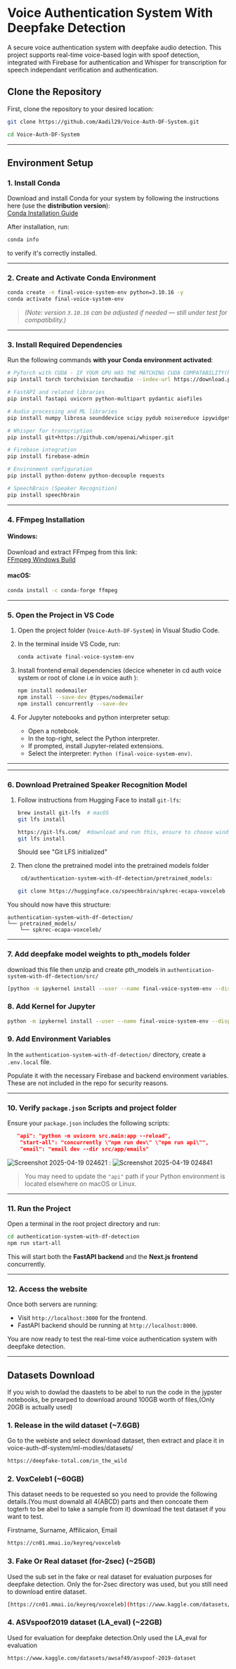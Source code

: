


# Voice Authentication System With Deepfake Detection

A secure voice authentication system with deepfake audio detection. This project supports real-time voice-based login with spoof detection, integrated with Firebase for authentication and Whisper for transcription for speech independant verification and authentication.



## Clone the Repository

First, clone the repository to your desired location:

```bash
git clone https://github.com/Aadil29/Voice-Auth-DF-System.git
```

```bash
cd Voice-Auth-DF-System
```


---

## Environment Setup

### 1. Install Conda

Download and install Conda for your system by following the instructions here (use the **distribution version**):  
[Conda Installation Guide](https://docs.conda.io/projects/conda/en/latest/user-guide/install/index.html)

After installation, run:

```bash
conda info
```

to verify it's correctly installed.

---

### 2. Create and Activate Conda Environment

```bash
conda create -n final-voice-system-env python=3.10.16 -y
conda activate final-voice-system-env
```

> *(Note: version `3.10.16` can be adjusted if needed — still under test for compatibility.)*

---

### 3. Install Required Dependencies

Run the following commands **with your Conda environment activated**:

```bash
# PyTorch with CUDA - IF YOUR GPU HAS THE MATCHING CUDA COMPATABILITY(helps to speed up training and testing)
pip install torch torchvision torchaudio --index-url https://download.pytorch.org/whl/cu121

# FastAPI and related libraries
pip install fastapi uvicorn python-multipart pydantic aiofiles

# Audio processing and ML libraries
pip install numpy librosa sounddevice scipy pydub noisereduce ipywidgets

# Whisper for transcription
pip install git+https://github.com/openai/whisper.git

# Firebase integration
pip install firebase-admin

# Environment configuration
pip install python-dotenv python-decouple requests

# SpeechBrain (Speaker Recognition)
pip install speechbrain
```

---

### 4. FFmpeg Installation

#### Windows:

Download and extract FFmpeg from this link:  
[FFmpeg Windows Build](https://github.com/BtbN/FFmpeg-Builds/releases/tag/autobuild-2025-01-31-12-58)


#### macOS:

```bash
conda install -c conda-forge ffmpeg
```

---

### 5. Open the Project in VS Code

1. Open the project folder (`Voice-Auth-DF-System`) in Visual Studio Code.
2. In the terminal inside VS Code, run:

   ```bash
   conda activate final-voice-system-env
   ```

3. Install frontend email dependencies (decice wheneter in cd auth voice system or root of clone i.e in voice auth ):

   ```bash
   npm install nodemailer
   npm install --save-dev @types/nodemailer
   npm install concurrently --save-dev
   ```

4. For Jupyter notebooks and python interpreter setup:

   - Open a notebook.
   - In the top-right, select the Python interpreter.
   - If prompted, install Jupyter-related extensions.
   - Select the interpreter: `Python (final-voice-system-env)`.

---



---

### 6. Download Pretrained Speaker Recognition Model

1. Follow instructions from Hugging Face to install `git-lfs`:
   ```bash
   brew install git-lfs  # macOS
   git lfs install
   ```

   ```bash
   https://git-lfs.com/  #download and run this, ensure to choose windows
   git lfs install
   ```
   Should see "Git LFS initialized" 

2. Then clone the pretrained model into the pretrained models folder

   ```bash
    cd/authentication-system-with-df-detection/pretrained_models:
   ```

   ```bash
   git clone https://huggingface.co/speechbrain/spkrec-ecapa-voxceleb
   ```

You should now have this structure:

```
authentication-system-with-df-detection/
└── pretrained_models/
    └── spkrec-ecapa-voxceleb/
```

---


### 7. Add deepfake model weights to pth_models folder

download this file then unzip and create pth_models in `authentication-system-with-df-detection/src/`

```bash
[python -m ipykernel install --user --name final-voice-system-env --display-name "Python (final-voice-system-env)"](https://drive.google.com/file/d/1oP-NXYggC-HDATSESRr3Fhxs9WrCK9sF/view?usp=sharing)
```
### 8. Add Kernel for Jupyter

```bash
python -m ipykernel install --user --name final-voice-system-env --display-name "Python (final-voice-system-env)"
```


### 9. Add Environment Variables

In the `authentication-system-with-df-detection/` directory, create a `.env.local` file.

Populate it with the necessary Firebase and backend environment variables. These are not included in the repo for security reasons.

---

### 10. Verify `package.json` Scripts and project folder

Ensure your `package.json` includes the following scripts:

```json
   "api": "python -m uvicorn src.main:app --reload",
    "start-all": "concurrently \"npm run dev\" \"npm run api\"",
    "email": "email dev --dir src/app/emails"

```
![Screenshot 2025-04-19 024621](https://github.com/user-attachments/assets/8b54ccde-4c64-45a9-afb7-d0e86653ef0a) : ![Screenshot 2025-04-19 024841](https://github.com/user-attachments/assets/095ebd05-efa4-4f7c-972f-03bd78c736b3)


> You may need to update the `"api"` path if your Python environment is located elsewhere on macOS or Linux.

---

### 11. Run the Project

Open a terminal in the root project directory and run:

```bash
cd authentication-system-with-df-detection
npm run start-all
```

This will start both the **FastAPI backend** and the **Next.js frontend** concurrently.

---

### 12. Access the website

Once both servers are running:

- Visit `http://localhost:3000` for the frontend.
- FastAPI backend should be running at `http://localhost:8000`.

You are now ready to test the real-time voice authentication system with deepfake detection.

---


## Datasets Download 
If you wish to dowlad the daastets to be abel to run the code in the jypster notebooks, be prearped to download around 100GB worth of files,(Only 20GB is actually used)


### 1. Release in the wild dataset (~7.6GB)

Go to the webiste and select download dataset, then extract and place it in voice-auth-df-system/ml-modles/datasets/

```bash
https://deepfake-total.com/in_the_wild
```

### 2. VoxCeleb1 (~60GB)

This dataset needs to be requested so you need to provide the following details.(You must downald all 4(ABCD) parts and then concoate them togterh to be abel to take a sample from it) download the test dataset if you want to test.

Firstname, Surname, Affilicaion, Email

```bash
https://cn01.mmai.io/keyreq/voxceleb
```

### 3. Fake Or Real dataset (for-2sec) (~25GB)
Used the sub set in the fake or real dataset for evaluation purposes for deepfake detection. Only the for-2sec directory was used, but you still need to download entire dataset.

```bash
[https://cn01.mmai.io/keyreq/voxceleb](https://www.kaggle.com/datasets/mohammedabdeldayem/the-fake-or-real-dataset)
```
### 4. ASVspoof2019 dataset (LA_eval) (~22GB)
Used for evaluation for deepfake detection.Only used the LA_eval for evaluation

```bash
https://www.kaggle.com/datasets/awsaf49/asvpoof-2019-dataset
```

